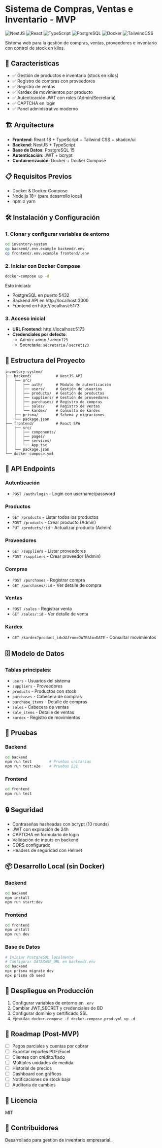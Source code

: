 # Sistema de Compras, Ventas e Inventario - MVP

![NestJS](https://img.shields.io/badge/NestJS-E0234E?style=for-the-badge&logo=nestjs&logoColor=white)
![React](https://img.shields.io/badge/React-61DAFB?style=for-the-badge&logo=react&logoColor=black)
![TypeScript](https://img.shields.io/badge/TypeScript-3178C6?style=for-the-badge&logo=typescript&logoColor=white)
![PostgreSQL](https://img.shields.io/badge/PostgreSQL-316192?style=for-the-badge&logo=postgresql&logoColor=white)
![Docker](https://img.shields.io/badge/Docker-2496ED?style=for-the-badge&logo=docker&logoColor=white)
![TailwindCSS](https://img.shields.io/badge/Tailwind_CSS-38B2AC?style=for-the-badge&logo=tailwind-css&logoColor=white)

Sistema web para la gestión de compras, ventas, proveedores e inventario con control de stock en kilos.

## 🚀 Características

- ✅ Gestión de productos e inventario (stock en kilos)
- ✅ Registro de compras con proveedores
- ✅ Registro de ventas
- ✅ Kardex de movimientos por producto
- ✅ Autenticación JWT con roles (Admin/Secretaria)
- ✅ CAPTCHA en login
- ✅ Panel administrativo moderno

## 🏗️ Arquitectura

- **Frontend**: React 18 + TypeScript + Tailwind CSS + shadcn/ui
- **Backend**: NestJS + TypeScript
- **Base de Datos**: PostgreSQL 15
- **Autenticación**: JWT + bcrypt
- **Containerización**: Docker + Docker Compose

## 📋 Requisitos Previos

- Docker & Docker Compose
- Node.js 18+ (para desarrollo local)
- npm o yarn

## 🛠️ Instalación y Configuración

### 1. Clonar y configurar variables de entorno

```bash
cd inventory-system
cp backend/.env.example backend/.env
cp frontend/.env.example frontend/.env
```

### 2. Iniciar con Docker Compose

```bash
docker-compose up -d
```

Esto iniciará:
- PostgreSQL en puerto 5432
- Backend API en http://localhost:3000
- Frontend en http://localhost:5173

### 3. Acceso inicial

- **URL Frontend**: http://localhost:5173
- **Credenciales por defecto**:
  - Admin: `admin` / `admin123`
  - Secretaria: `secretaria` / `secret123`

## 📁 Estructura del Proyecto

```
inventory-system/
├── backend/           # NestJS API
│   ├── src/
│   │   ├── auth/      # Módulo de autenticación
│   │   ├── users/     # Gestión de usuarios
│   │   ├── products/  # Gestión de productos
│   │   ├── suppliers/ # Gestión de proveedores
│   │   ├── purchases/ # Registro de compras
│   │   ├── sales/     # Registro de ventas
│   │   └── kardex/    # Consulta de kardex
│   ├── prisma/        # Schema y migraciones
│   └── package.json
├── frontend/          # React SPA
│   ├── src/
│   │   ├── components/
│   │   ├── pages/
│   │   ├── services/
│   │   └── App.tsx
│   └── package.json
└── docker-compose.yml
```

## 🔌 API Endpoints

### Autenticación
- `POST /auth/login` - Login con username/password

### Productos
- `GET /products` - Listar todos los productos
- `POST /products` - Crear producto (Admin)
- `PUT /products/:id` - Actualizar producto (Admin)

### Proveedores
- `GET /suppliers` - Listar proveedores
- `POST /suppliers` - Crear proveedor (Admin)

### Compras
- `POST /purchases` - Registrar compra
- `GET /purchases/:id` - Ver detalle de compra

### Ventas
- `POST /sales` - Registrar venta
- `GET /sales/:id` - Ver detalle de venta

### Kardex
- `GET /kardex?product_id=X&from=DATE&to=DATE` - Consultar movimientos

## 🗄️ Modelo de Datos

### Tablas principales:
- `users` - Usuarios del sistema
- `suppliers` - Proveedores
- `products` - Productos con stock
- `purchases` - Cabecera de compras
- `purchase_items` - Detalle de compras
- `sales` - Cabecera de ventas
- `sale_items` - Detalle de ventas
- `kardex` - Registro de movimientos

## 🧪 Pruebas

### Backend
```bash
cd backend
npm run test        # Pruebas unitarias
npm run test:e2e    # Pruebas E2E
```

### Frontend
```bash
cd frontend
npm run test
```

## 🔒 Seguridad

- Contraseñas hasheadas con bcrypt (10 rounds)
- JWT con expiración de 24h
- CAPTCHA en formulario de login
- Validación de inputs en backend
- CORS configurado
- Headers de seguridad con Helmet

## 📦 Desarrollo Local (sin Docker)

### Backend
```bash
cd backend
npm install
npm run start:dev
```

### Frontend
```bash
cd frontend
npm install
npm run dev
```

### Base de Datos
```bash
# Iniciar PostgreSQL localmente
# Configurar DATABASE_URL en backend/.env
cd backend
npx prisma migrate dev
npx prisma db seed
```

## 🚀 Despliegue en Producción

1. Configurar variables de entorno en `.env`
2. Cambiar JWT_SECRET y credenciales de BD
3. Configurar dominio y certificado SSL
4. Ejecutar: `docker-compose -f docker-compose.prod.yml up -d`

## 📝 Roadmap (Post-MVP)

- [ ] Pagos parciales y cuentas por cobrar
- [ ] Exportar reportes PDF/Excel
- [ ] Clientes con crédito/fiado
- [ ] Múltiples unidades de medida
- [ ] Historial de precios
- [ ] Dashboard con gráficos
- [ ] Notificaciones de stock bajo
- [ ] Auditoría de cambios

## 📄 Licencia

MIT

## 👥 Contribuidores

Desarrollado para gestión de inventario empresarial.
